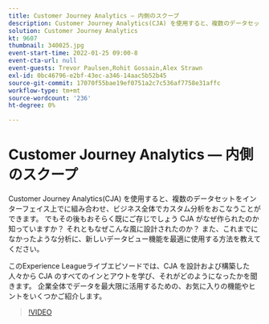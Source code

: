 ```yaml
---
title: Customer Journey Analytics — 内側のスクープ
description: Customer Journey Analytics(CJA) を使用すると、複数のデータセットをインターフェイス上でに組み合わせ、ビジネス全体でカスタム分析をおこなうことができます。 でもその後もおそらく既にご存じでしょう CJA がなぜ作られたのか知っていますか？ それともなぜこんな風に設計されたのか？ また、これまでになかったような分析に、新しいデータビュー機能を最適に使用する方法を教えてください。 このExperience Leagueライブエピソードでは、CJA を設計および構築した人々から CJA のすべてのインとアウトを学び、それがどのようになったかを聞きます。 企業全体でデータを最大限に活用するための、お気に入りの機能やヒントをいくつかご紹介します。
solution: Customer Journey Analytics
kt: 9607
thumbnail: 340025.jpg
event-start-time: 2022-01-25 09:00-8
event-cta-url: null
event-guests: Trevor Paulsen,Rohit Gossain,Alex Strawn
exl-id: 0bc46796-e2bf-43ec-a346-14aac5b52b45
source-git-commit: 17070f55bae19ef0751a2c7c536af7758e31affc
workflow-type: tm+mt
source-wordcount: '236'
ht-degree: 0%

---
```


# Customer Journey Analytics — 内側のスクープ

Customer Journey Analytics(CJA) を使用すると、複数のデータセットをインターフェイス上でに組み合わせ、ビジネス全体でカスタム分析をおこなうことができます。 でもその後もおそらく既にご存じでしょう CJA がなぜ作られたのか知っていますか？ それともなぜこんな風に設計されたのか？ また、これまでになかったような分析に、新しいデータビュー機能を最適に使用する方法を教えてください。

このExperience Leagueライブエピソードでは、CJA を設計および構築した人々から CJA のすべてのインとアウトを学び、それがどのようになったかを聞きます。 企業全体でデータを最大限に活用するための、お気に入りの機能やヒントをいくつかご紹介します。

>[!VIDEO](https://video.tv.adobe.com/v/340025/?quality=12&learn=on)
